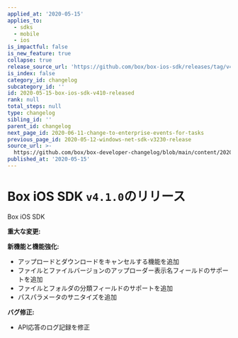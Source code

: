 ```yaml
---
applied_at: '2020-05-15'
applies_to:
  - sdks
  - mobile
  - ios
is_impactful: false
is_new_feature: true
collapse: true
release_source_url: 'https://github.com/box/box-ios-sdk/releases/tag/v4.1.0'
is_index: false
category_id: changelog
subcategory_id: ''
id: 2020-05-15-box-ios-sdk-v410-released
rank: null
total_steps: null
type: changelog
sibling_id: ''
parent_id: changelog
next_page_id: 2020-06-11-change-to-enterprise-events-for-tasks
previous_page_id: 2020-05-12-windows-net-sdk-v3230-release
source_url: >-
  https://github.com/box/box-developer-changelog/blob/main/content/2020/05-15-box-ios-sdk-v410-released.md
published_at: '2020-05-15'
---
```

# Box iOS SDK `v4.1.0`のリリース

Box iOS SDK

**重大な変更:**

**新機能と機能強化:**

* アップロードとダウンロードをキャンセルする機能を追加
* ファイルとファイルバージョンのアップローダー表示名フィールドのサポートを追加
* ファイルとフォルダの分類フィールドのサポートを追加
* パスパラメータのサニタイズを追加

**バグ修正:**

* API応答のログ記録を修正

